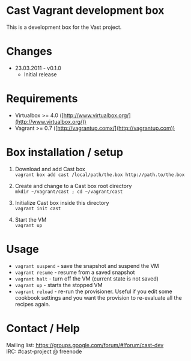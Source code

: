 Cast Vagrant development box
===========================

This is a development box for the Vast project.

Changes
=======

* 23.03.2011 - v0.1.0
  - Initial release

Requirements
============

- Virtualbox >= 4.0 ([http://www.virtualbox.org/](http://www.virtualbox.org/))
- Vagrant >= 0.7 ([http://vagrantup.comx/](http://vagrantup.com))

Box installation / setup
=======================

1. Download and add Cast box  
    `vagrant box add cast /local/path/the.box http://path.to/the.box`

2. Create and change to a Cast box root directory  
    `mkdir ~/vagrant/cast ; cd ~/vagrant/cast`

3. Initialize Cast box inside this directory  
    `vagrant init cast`

4. Start the VM  
   `vagrant up`

Usage
=====

* `vagrant suspend` - save the snapshot and suspend the VM
* `vagrant resume` - resume from a saved snapshot
* `vagrant halt` - turn off the VM (current state is not saved)
* `vagrant up` - starts the stopped VM
* `vagrant reload` - re-run the provisioner. Useful if you edit some cookbook
  settings and you want the provision to re-evaluate all the recipes again.

Contact / Help
==============

Mailing list: https://groups.google.com/forum/#!forum/cast-dev  
IRC: #cast-project @ freenode
